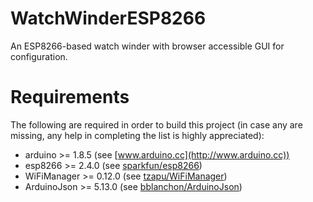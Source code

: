 # WatchWinderESP8266
An ESP8266-based watch winder with browser accessible GUI for configuration.

# Requirements

The following are required in order to build this project (in case any are missing, any help in completing the list is highly appreciated):

* arduino >= 1.8.5 (see [www.arduino.cc](http://www.arduino.cc))
* esp8266 >= 2.4.0 (see [sparkfun/esp8266](https://learn.sparkfun.com/tutorials/esp8266-thing-hookup-guide/installing-the-esp8266-arduino-addon))
* WiFiManager >= 0.12.0 (see [tzapu/WiFiManager](https://github.com/tzapu/WiFiManager))
* ArduinoJson >= 5.13.0 (see [bblanchon/ArduinoJson](https://github.com/bblanchon/ArduinoJson))